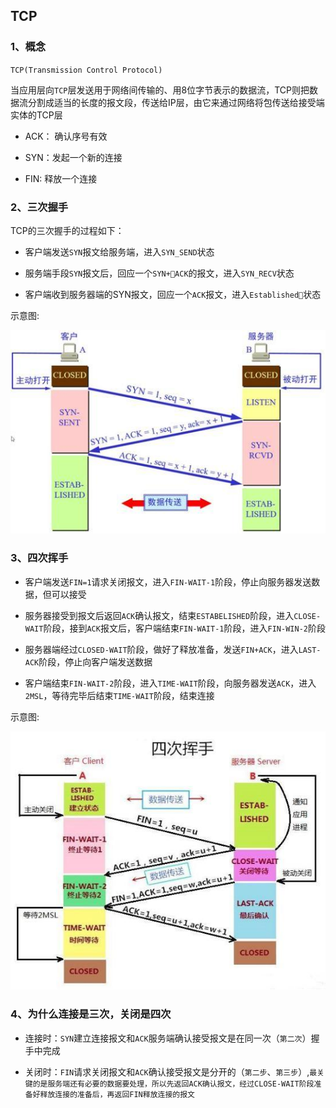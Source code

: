 
## TCP

### 1、概念

  `TCP(Transmission Control Protocol)`

  当应用层向`TCP`层发送用于网络间传输的、用8位字节表示的数据流，TCP则把数据流分割成适当的长度的报文段，传送给IP层，由它来通过网络将包传送给接受端实体的TCP层

  - ACK： 确认序号有效
  
  - SYN：发起一个新的连接

  - FIN: 释放一个连接

### 2、三次握手

 TCP的三次握手的过程如下：

 - 客户端发送`SYN`报文给服务端，进入`SYN_SEND`状态

 - 服务端手段`SYN`报文后，回应一个`SYN+ACK`的报文，进入`SYN_RECV`状态

 - 客户端收到服务器端的SYN报文，回应一个`ACK`报文，进入`Established`状态

 示意图:

  <img src="images/三次握手.jpg">

### 3、四次挥手

 - 客户端发送`FIN=1`请求关闭报文，进入`FIN-WAIT-1`阶段，停止向服务器发送数据，但可以接受

 - 服务器接受到报文后返回`ACK`确认报文，结束`ESTABELISHED`阶段，进入`CLOSE-WAIT`阶段，接到`ACK`报文后，客户端结束`FIN-WAIT-1`阶段，进入`FIN-WIN-2`阶段

 - 服务器端经过`CLOSED-WAIT`阶段，做好了释放准备，发送`FIN+ACK`，进入`LAST-ACK`阶段，停止向客户端发送数据

 - 客户端结束`FIN-WAIT-2`阶段，进入`TIME-WAIT`阶段，向服务器发送`ACK`，进入`2MSL`，等待完毕后结束`TIME-WAIT`阶段，结束连接

  示意图:

  <img src="images/四次挥手阶段.jpg">

### 4、为什么连接是三次，关闭是四次

- 连接时：`SYN`建立连接报文和`ACK`服务端确认接受报文是在同一次（`第二次`）握手中完成

- 关闭时：`FIN`请求关闭报文和`ACK`确认接受报文是分开的（`第二步`、`第三步`）,`最关键的是服务端还有必要的数据要处理，所以先返回ACK确认报文，经过CLOSE-WAIT阶段准备好释放连接的准备后，再返回FIN释放连接的报文`








